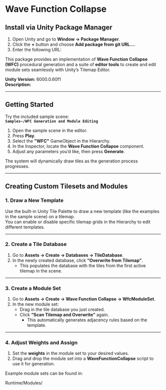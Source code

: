 ﻿# Wave Function Collapse

## Install via Unity Package Manager

1. Open Unity and go to **Window → Package Manager**.  
2. Click the **+** button and choose **Add package from git URL…**.  
3. Enter the following URL:  

This package provides an implementation of **Wave Function Collapse (WFC)** procedural generation and a suite of **editor tools** to create and edit module sets seamlessly with Unity’s Tilemap Editor.

**Unity Version:** 6000.0.60f1  
**Description:**  


---

## Getting Started

Try the included sample scene:  
**`Samples~/WFC Generation and Module Editing`**

1. Open the sample scene in the editor.  
2. Press **Play**.  
3. Select the **"WFC"** GameObject in the Hierarchy.  
4. In the Inspector, locate the **Wave Function Collapse** component.  
5. Adjust any parameters you’d like, then press **Generate**.  

The system will dynamically draw tiles as the generation process progresses.

---

## Creating Custom Tilesets and Modules

### 1. Draw a New Template
Use the built-in Unity Tile Palette to draw a new template (like the examples in the sample scene) on a tilemap.  
You can enable or disable specific tilemap grids in the Hierarchy to edit different templates.

---

### 2. Create a Tile Database
1. Go to **Assets → Create → Databases → TileDatabase**.  
2. In the newly created database, click **“Overwrite from Tilemap”**.  
   - This populates the database with the tiles from the first active tilemap in the scene.

---

### 3. Create a Module Set
1. Go to **Assets → Create → Wave Function Collapse → WfcModuleSet**.  
2. In the new module set:
   - Drag in the tile database you just created.  
   - Click **“Scan Tilemap and Overwrite”** again.  
     - This automatically generates adjacency rules based on the template.

---

### 4. Adjust Weights and Assign
1. Set the **weights** in the module set to your desired values.  
2. Drag and drop the module set into a **WaveFunctionCollapse** script to use it for generation.  

Example module sets can be found in:  

Runtime/Modules/